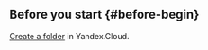 ## Before you start {#before-begin}

[Create a folder](../../resource-manager/operations/folder/create.md) in Yandex.Cloud.


